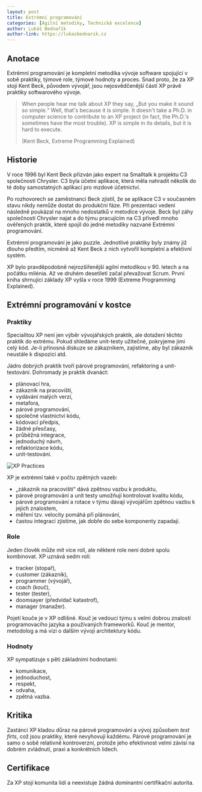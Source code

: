 ```yaml
---
layout: post
title: Extrémní programování
categories: [Agilní metodiky, Technická excelence]
author: Lukáš Bednařík
author-link: https://lukasbednarik.cz
---
```


## Anotace

Extrémní programování je kompletní metodika vývoje software spojující v sobě praktiky, týmové role,
týmové hodnoty a proces. Snad proto, že za XP stojí Kent Beck, původem vývojář, jsou
nejosvědčenější částí XP právě praktiky softwarového vývoje.

> When people hear me talk about XP they say, „But you make it sound so simple.“ Well, that's because it is simple.
> It doesn't take a Ph.D. in computer science to contribute to an XP project (in fact, the Ph.D.'s sometimes have
> the most trouble). XP is simple in its details, but it is hard to execute.
>
> (Kent Beck, Extreme Programming Explained)

## Historie

V roce 1996 byl Kent Beck přizván jako expert na Smalltalk k projektu C3 společnosti Chrysler.
C3 byla účetní aplikace, která měla nahradit několik do
té doby samostatných aplikací pro mzdové účetnictví.

Po rozhovorech se zaměstnanci Beck zjistil, že se aplikace C3 v současném stavu nikdy nemůže dostat
do produkční fáze. Při prezentaci vedení následně poukázal na mnoho nedostatků v metodice vývoje.
Beck byl záhy společností Chrysler najat a do týmu pracujícím na C3 přivedl mnoho ověřených praktik,
které spojil do jedné metodiky nazvané Extrémní programování.

Extrémní programování je jako puzzle. Jednotlivé praktiky byly známy již dlouho předtím,
nicméně až Kent Beck z nich vytvořil kompletní a efektivní systém.

XP bylo pravděpodobně nejrozšířenější agilní metodikou v 90. letech a na počátku milénia.
Až ve druhém desetiletí začal převažovat Scrum. První kniha shrnující základy XP vyšla v roce
1999 (Extreme Programming Explained).

## Extrémní programování v kostce

### Praktiky

Specialitou XP není jen výběr vývojářských praktik, ale dotažení těchto praktik do extrému. Pokud shledáme unit-testy užitečné,
pokryjeme jimi celý kód. Je-li přínosná diskuze se zákazníkem, zajistíme, aby byl zákazník neustále k dispozici atd.

Jádro dobrých praktik tvoří párové programování, refaktoring a unit-testování. Dohromady je praktik dvanáct:

- plánovací hra,
- zákazník na pracovišti,
- vydávání malých verzí,
- metafora,
- párové programování,
- společné vlastnictví kódu,
- kódovací předpis,
- žádné přesčasy,
- průběžná integrace,
- jednoduchý návrh,
- refaktorizace kódu,
- unit-testování.

![XP Practices](/assets/xp-practices.png)

XP je extrémní také v počtu zpětných vazeb:

- „zákazník na pracovišti“ dává zpětnou vazbu k produktu,
- párové programování a unit testy umožňují kontrolovat kvalitu kódu,
- párové programování a rotace v týmu dávají vývojářům zpětnou vazbu k jejich znalostem,
- měření tzv. velocity pomáhá při plánování,
- častou integrací zjistíme, jak dobře do sebe komponenty zapadají.

### Role

Jeden člověk může mít více rolí, ale některé role není dobré spolu kombinovat. XP uznává sedm rolí:

- tracker (stopař),
- customer (zákazník),
- programmer (vývojář),
- coach (kouč),
- tester (tester),
- doomsayer (předvídač katastrof),
- manager (manažer).

Pojetí kouče je v XP odlišné. Kouč je vedoucí týmu s velmi dobrou znalostí programovacího jazyka a používaných frameworků.
Kouč je mentor, metodolog a má vizi o dalším vývoji architektury kódu.

### Hodnoty

XP sympatizuje s pěti základními hodnotami:

- komunikace,
- jednoduchost,
- respekt,
- odvaha,
- zpětná vazba.

## Kritika

Zastánci XP kladou důraz na párové programování a vývoj způsobem  *test firts*,
což jsou praktiky, které nevyhovují každému.
Párové programování je samo o sobě relativně kontroverzní,
protože jeho efektivnost velmi závisí na dobrém zvládnutí, praxi a konkrétních lidech.

## Certifikace

Za XP stojí komunita lidí a neexistuje žádná dominantní certifikační autorita.
